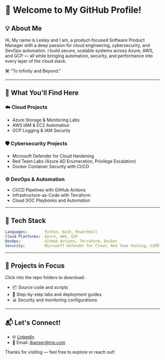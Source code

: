 # 👋 Welcome to My GitHub Profile!

## 💡 About Me
Hi, My name is Lesley and I am, a product-focused Software Product Manager with a deep passion for cloud engineering, cybersecurity, and DevOps automation. I build secure, scalable systems across Azure, AWS, and GCP — all while bringing automation, security, and performance into every layer of the cloud stack.

🛠️ "To Infinity and Beyond."

---

## 🔧 What You'll Find Here

### ☁️ **Cloud Projects**
- Azure Storage & Monitoring Labs
- AWS IAM & EC2 Automation
- GCP Logging & IAM Security

### 🛡️ **Cybersecurity Projects**
- Microsoft Defender for Cloud Hardening
- Red Team Labs (Azure AD Enumeration, Privilege Escalation)
- Docker Container Security with CI/CD

### ⚙️ **DevOps & Automation**
- CI/CD Pipelines with GitHub Actions
- Infrastructure-as-Code with Terraform
- Cloud SOC Playbooks and Automation

---

## 🚀 Tech Stack
```yaml
Languages:        Python, Bash, PowerShell
Cloud Platforms:  Azure, AWS, GCP
DevOps:           GitHub Actions, Terraform, Docker
Security:         Microsoft Defender for Cloud, Red Team Tooling, SIEM Integration
```

---

## 📌 Projects in Focus
Click into the repo folders to download:
- 📦 Source code and scripts
- 📄 Step-by-step labs and deployment guides
- 📊 Security and monitoring configurations

---

## 📬 Let's Connect!
- 🌐 [LinkedIn](https://linkedin.com/)
- 📧 Email: lbanser@me.com

Thanks for visiting — feel free to explore or reach out!
